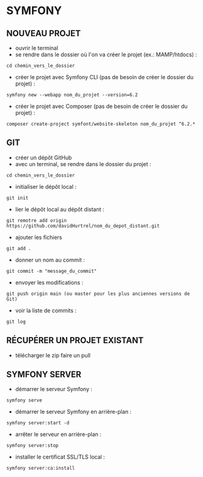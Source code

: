 # SYMFONY

## NOUVEAU PROJET

- ouvrir le terminal
- se rendre dans le dossier où l'on va créer le projet (ex.: MAMP/htdocs) :
```
cd chemin_vers_le_dossier
```
- créer le projet avec Symfony CLI (pas de besoin de créer le dossier du projet) :
```
symfony new --webapp nom_du_projet --version=6.2
```
- créer le projet avec Composer (pas de besoin de créer le dossier du projet) :
```
composer create-project symfont/website-skeleton nom_du_projet ^6.2.*
```

## GIT

- créer un dépôt GitHub
- avec un terminal, se rendre dans le dossier du projet :
```
cd chemin_vers_le_dossier
```
- initialiser le dépôt local :
```
git init
```
- lier le dépôt local au dépôt distant :
```
git remotre add origin https://github.com/davidHurtrel/nom_du_depot_distant.git
```
- ajouter les fichiers
```
git add .
```
- donner un nom au commit :
```
git commit -m "message_du_commit"
```
- envoyer les modifications :
```
git push origin main (ou master pour les plus anciennes versions de Git)
```
- voir la liste de commits :
```
git log
```

## RÉCUPÉRER UN PROJET EXISTANT

- télécharger le zip faire un pull

## SYMFONY SERVER

- démarrer le serveur Symfony :
```
symfony serve
```
- démarrer le serveur Symfony en arrière-plan :
```
symfony server:start -d
```
- arrêter le serveur en arrière-plan :
```
symfony server:stop
```
- installer le certificat SSL/TLS local :
```
symfony server:ca:install
```
